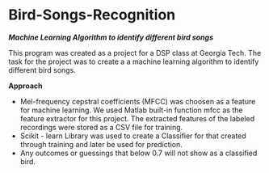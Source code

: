 # Bird-Songs-Recognition


***Machine Learning Algorithm to identify different bird songs***

This program was created as a project for a DSP class at Georgia Tech. The task for the project was to create a a machine learning algorithm to identify different bird songs.

**Approach**
- Mel-frequency cepstral coefficients (MFCC) was choosen as a feature for machine learning. We used Matlab built-in function mfcc as the feature extractor for this project. The extracted features of the labeled recordings were stored as a CSV file for training. 
- Scikit - learn Library was used to create a Classifier for that created through training and later be used for prediction. 
- Any outcomes or guessings that below 0.7 will not show as a classified bird. 

